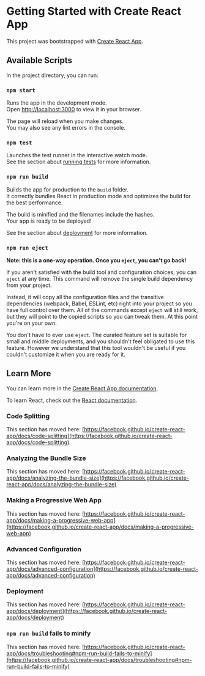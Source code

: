 # Getting Started with Create React App

This project was bootstrapped with [Create React App](https://github.com/facebook/create-react-app).

## Available Scripts

In the project directory, you can run:

### `npm start`

Runs the app in the development mode.\
Open [http://localhost:3000](http://localhost:3000) to view it in your browser.

The page will reload when you make changes.\
You may also see any lint errors in the console.

### `npm test`

Launches the test runner in the interactive watch mode.\
See the section about [running tests](https://facebook.github.io/create-react-app/docs/running-tests) for more information.

### `npm run build`

Builds the app for production to the `build` folder.\
It correctly bundles React in production mode and optimizes the build for the best performance.

The build is minified and the filenames include the hashes.\
Your app is ready to be deployed!

See the section about [deployment](https://facebook.github.io/create-react-app/docs/deployment) for more information.

### `npm run eject`

**Note: this is a one-way operation. Once you `eject`, you can't go back!**

If you aren't satisfied with the build tool and configuration choices, you can `eject` at any time. This command will remove the single build dependency from your project.

Instead, it will copy all the configuration files and the transitive dependencies (webpack, Babel, ESLint, etc) right into your project so you have full control over them. All of the commands except `eject` will still work, but they will point to the copied scripts so you can tweak them. At this point you're on your own.

You don't have to ever use `eject`. The curated feature set is suitable for small and middle deployments, and you shouldn't feel obligated to use this feature. However we understand that this tool wouldn't be useful if you couldn't customize it when you are ready for it.

## Learn More

You can learn more in the [Create React App documentation](https://facebook.github.io/create-react-app/docs/getting-started).

To learn React, check out the [React documentation](https://reactjs.org/).

### Code Splitting

This section has moved here: [https://facebook.github.io/create-react-app/docs/code-splitting](https://facebook.github.io/create-react-app/docs/code-splitting)

### Analyzing the Bundle Size

This section has moved here: [https://facebook.github.io/create-react-app/docs/analyzing-the-bundle-size](https://facebook.github.io/create-react-app/docs/analyzing-the-bundle-size)

### Making a Progressive Web App

This section has moved here: [https://facebook.github.io/create-react-app/docs/making-a-progressive-web-app](https://facebook.github.io/create-react-app/docs/making-a-progressive-web-app)

### Advanced Configuration

This section has moved here: [https://facebook.github.io/create-react-app/docs/advanced-configuration](https://facebook.github.io/create-react-app/docs/advanced-configuration)

### Deployment

This section has moved here: [https://facebook.github.io/create-react-app/docs/deployment](https://facebook.github.io/create-react-app/docs/deployment)

### `npm run build` fails to minify

This section has moved here: [https://facebook.github.io/create-react-app/docs/troubleshooting#npm-run-build-fails-to-minify](https://facebook.github.io/create-react-app/docs/troubleshooting#npm-run-build-fails-to-minify)



  <!-- fetchTrending: `/trending/all/week?api_key=${API_KEY}&language=en-US`,
    fetchNetflixOriginals: `/discover/tv?api_key=${API_KEY}&with_networks=213`,
    fetchActionAndAdventureSeries: `/discover/tv?api_key=${API_KEY}&with_genres=10759`,
    fetchAnimationSeries: `/discover/tv?api_key=${API_KEY}&with_genres=16`,
    fetchComedySeries: `/discover/tv?api_key=${API_KEY}&with_genres=35`,
    fetchCrimeSeries: `/discover/tv?api_key=${API_KEY}&with_genres=80`,
    fetchDocumentarySeries: `/discover/tv?api_key=${API_KEY}&with_genres=99`,
    fetchDramaSeries: `/discover/tv?api_key=${API_KEY}&with_genres=18`,
    fetchFamilySeries: `/discover/tv?api_key=${API_KEY}&with_genres=10751`,
    fetchKidsSeries: `/discover/tv?api_key=${API_KEY}&with_genres=10762`,
    fetchMysterySeries: `/discover/tv?api_key=${API_KEY}&with_genres=9648`,
    fetchNewsSeries: `/discover/tv?api_key=${API_KEY}&with_genres=10763`,
    fetchRealitySeries: `/discover/tv?api_key=${API_KEY}&with_genres=10764`,
    fetchScifiSeries: `/discover/tv?api_key=${API_KEY}&with_genres=10765`,
    fetchSoapSeries: `/discover/tv?api_key=${API_KEY}&with_genres=10766`,
    fetchTalkSeries: `/discover/tv?api_key=${API_KEY}&with_genres=10767`,
    fetchWarAndPoliticsSeries: `/discover/tv?api_key=${API_KEY}&with_genres=10768`,
    fetchWesternSeries: `/discover/tv?api_key=${API_KEY}&with_genres=37`,

    fetchTopRated: `/movie/top_rated?api_key=${API_KEY}&language=en-US`,
    fetchActionMovies: `/discover/movie?api_key=${API_KEY}&with_genres=28`,
    fetchAdventureMovies: `/discover/movie?api_key=${API_KEY}&with_genres=12`,
    fetchAnimationMovies: `/discover/movie?api_key=${API_KEY}&with_genres=16`,
    fetchComedyMovies: `/discover/movie?api_key=${API_KEY}&with_genres=35`,
    fetchCrimeMovies: `/discover/movie?api_key=${API_KEY}&with_genres=80`,
    fetchDocumentaries: `/discover/movie?api_key=${API_KEY}&with_genres=99`,
    fetchDramaMovies: `/discover/movie?api_key=${API_KEY}&with_genres=18`,
    fetchFamilyMovies: `/discover/movie?api_key=${API_KEY}&with_genres=10751`,
    fetchFantasyMovies: `/discover/movie?api_key=${API_KEY}&with_genres=14`,
    fetchHistoryMovies: `/discover/movie?api_key=${API_KEY}&with_genres=36`,
    fetchHorrorMovies: `/discover/movie?api_key=${API_KEY}&with_genres=27`,
    fetchMusicMovies: `/discover/movie?api_key=${API_KEY}&with_genres=10402`,
    fetchMysteryMovies: `/discover/movie?api_key=${API_KEY}&with_genres=9648`,
    fetchRomanceMovies: `/discover/movie?api_key=${API_KEY}&with_genres=10749`,
    fetchScifiMovies: `/discover/movie?api_key=${API_KEY}&with_genres=878`,
    fetchTvMovies: `/discover/movie?api_key=${API_KEY}&with_genres=10770`,
    fetchThrillerMovies: `/discover/movie?api_key=${API_KEY}&with_genres=53`,
    fetchWarMovies: `/discover/movie?api_key=${API_KEY}&with_genres=10752`,
    fetchWesternMovies: `/discover/movie?api_key=${API_KEY}&with_genres=37`, -->
